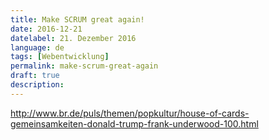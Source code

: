 ```yaml
---
title: Make SCRUM great again!
date: 2016-12-21
datelabel: 21. Dezember 2016
language: de
tags: [Webentwicklung]
permalink: make-scrum-great-again
draft: true
description:
---
```


http://www.br.de/puls/themen/popkultur/house-of-cards-gemeinsamkeiten-donald-trump-frank-underwood-100.html

